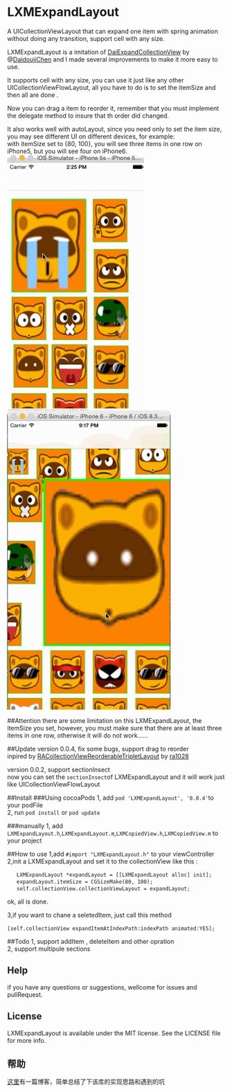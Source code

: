 # LXMExpandLayout    
A UICollectionViewLayout that can expand one item with spring animation without doing any transition,  support cell with any size.

LXMExpandLayout is a imitation of [DaiExpandCollectionView](https://github.com/DaidoujiChen/DaiExpandCollectionView) by @[DaidoujiChen](https://github.com/DaidoujiChen) and I made several improvements to make it more easy to use.    

It supports cell with any size, you can use it just like any other UICollectionViewFlowLayout, all you have to do is to set the itemSize and then all are done .

Now you can drag a item to reorder it, remember that you must implement the delegate method to insure that th order did changed.

It also works well with autoLayout, since you need only to set the item size, you may see different UI on different devices, for example:      
with itemSize set to {80, 100}, you will see three items in one row on iPhone5, but you will see four on iPhone6.   
![image](https://raw.githubusercontent.com/Phelthas/LXMExpandLayout/master/ScreenShots/ScreenShotForiPhone5.gif "iphone5")         ![image](https://raw.githubusercontent.com/Phelthas/LXMExpandLayout/master/ScreenShots/ScreenShotForiPhone6.gif "iphone6")   


##Attention
there are some limitation on this LXMExpandLayout, the itemSize you set, however, you must make sure that there are at least three items in one row, otherwise it will do not work......

##Update
version 0.0.4, fix some bugs, support drag to reorder       
inpired by [RACollectionViewReorderableTripletLayout](https://github.com/ra1028/RACollectionViewReorderableTripletLayout) by [ra1028](https://github.com/ra1028)


version 0.0.2, support sectionInsect    
now you can set the `sectionInsect`of LXMExpandLayout and it will work just like UICollectionViewFlowLayout



##Install 
###Using cocoaPods
1, add `pod 'LXMExpandLayout', '0.0.4'`to your podFile    
2, run `pod install` or `pod update`        

###manually
1, add `LXMExpandLayout.h`,`LXMExpandLayout.m`,`LXMCopiedView.h`,`LXMCopiedView.m` to your project

##How to use
1,add `#import "LXMExpandLayout.h"` to your viewController    
2,init a LXMExpandLayout and set it to the collectionView like this :       

       LXMExpandLayout *expandLayout = [[LXMExpandLayout alloc] init];
       expandLayout.itemSize = CGSizeMake(80, 100);
       self.collectionView.collectionViewLayout = expandLayout;
  ok, all is done.       
  
3,if you want to chane a seletedItem, just call this method      

    [self.collectionView expandItemAtIndexPath:indexPath animated:YES];    
    
    
##Todo
1, support addItem , deleteItem and other opration    
2, support multipule sections     


## Help
if you have any questions or suggestions, wellcome for issues and pullRequest.    


## License
LXMExpandLayout is available under the MIT license. See the LICENSE file for more info. 

## 帮助   
[这里](http://www.cnblogs.com/Phelthas/p/4537191.html)有一篇博客，简单总结了下该库的实现思路和遇到的坑





